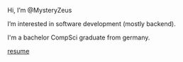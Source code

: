 Hi, I’m @MysteryZeus

I’m interested in software development (mostly backend).

I'm a bachelor CompSci graduate from germany.

[resume](https://resume-mysteryzeus.vercel.app/)
